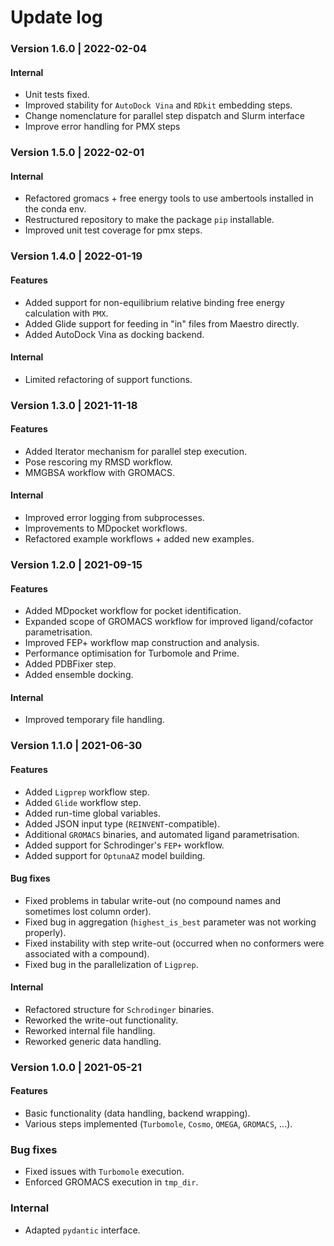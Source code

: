 # Update log

### Version 1.6.0 | 2022-02-04
#### Internal
- Unit tests fixed.
- Improved stability for `AutoDock Vina` and `RDkit` embedding steps.
- Change nomenclature for parallel step dispatch and Slurm interface
- Improve error handling for PMX steps

### Version 1.5.0 | 2022-02-01
#### Internal
- Refactored gromacs + free energy tools to use ambertools installed in the conda env.
- Restructured repository to make the package `pip` installable.
- Improved unit test coverage for pmx steps.

### Version 1.4.0 | 2022-01-19
#### Features
- Added support for non-equilibrium relative binding free energy calculation with `PMX`.
- Added Glide support for feeding in "in" files from Maestro directly.
- Added AutoDock Vina as docking backend.

#### Internal
- Limited refactoring of support functions.

### Version 1.3.0 | 2021-11-18
#### Features
- Added Iterator mechanism for parallel step execution.
- Pose rescoring my RMSD workflow.
- MMGBSA workflow with GROMACS.

#### Internal
- Improved error logging from subprocesses.
- Improvements to MDpocket workflows.
- Refactored example workflows + added new examples.

### Version 1.2.0 | 2021-09-15
#### Features
- Added MDpocket workflow for pocket identification.
- Expanded scope of GROMACS workflow for improved ligand/cofactor parametrisation.
- Improved FEP+ workflow map construction and analysis.
- Performance optimisation for Turbomole and Prime.
- Added PDBFixer step.
- Added ensemble docking.

#### Internal
- Improved temporary file handling.

### Version 1.1.0 | 2021-06-30
#### Features
- Added `Ligprep` workflow step.
- Added `Glide` workflow step.
- Added run-time global variables.
- Added JSON input type (`REINVENT`-compatible).
- Additional `GROMACS` binaries, and automated ligand parametrisation.
- Added support for Schrodinger's `FEP+` workflow.
- Added support for `OptunaAZ` model building.

#### Bug fixes
- Fixed problems in tabular write-out (no compound names and sometimes lost column order).
- Fixed bug in aggregation (`highest_is_best` parameter was not working properly).
- Fixed instability with step write-out (occurred when no conformers were associated with a compound).
- Fixed bug in the parallelization of `Ligprep`.

#### Internal
- Refactored structure for `Schrodinger` binaries.
- Reworked the write-out functionality.
- Reworked internal file handling.
- Reworked generic data handling.

### Version 1.0.0 | 2021-05-21
#### Features
- Basic functionality (data handling, backend wrapping).
- Various steps implemented (`Turbomole`, `Cosmo`, `OMEGA`, `GROMACS`, ...).

### Bug fixes
- Fixed issues with `Turbomole` execution.
- Enforced GROMACS execution in `tmp_dir`.

### Internal
- Adapted `pydantic` interface.

